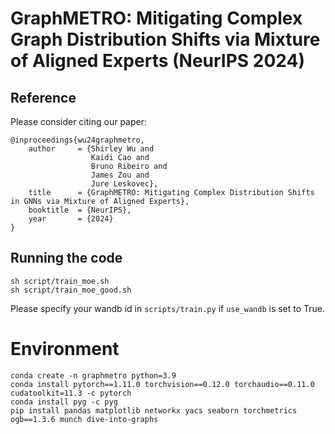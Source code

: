 <h1 align="left">
    GraphMETRO: Mitigating Complex Graph Distribution Shifts via Mixture of Aligned Experts (NeurIPS 2024)
</h1>


## Reference 

Please consider citing our paper:
```
@inproceedings{wu24graphmetro,
    author     = {Shirley Wu and
                  Kaidi Cao and
                  Bruno Ribeiro and
                  James Zou and
                  Jure Leskovec},
    title      = {GraphMETRO: Mitigating Complex Distribution Shifts in GNNs via Mixture of Aligned Experts},
    booktitle  = {NeurIPS},
    year       = {2024}
}
```

## Running the code
```
sh script/train_moe.sh
sh script/train_moe_good.sh
```
Please specify your wandb id in `scripts/train.py` if `use_wandb` is set to True.


# Environment

```
conda create -n graphmetro python=3.9
conda install pytorch==1.11.0 torchvision==0.12.0 torchaudio==0.11.0 cudatoolkit=11.3 -c pytorch
conda install pyg -c pyg
pip install pandas matplotlib networkx yacs seaborn torchmetrics ogb==1.3.6 munch dive-into-graphs
```

